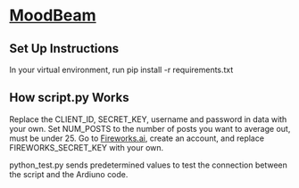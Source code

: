 # [MoodBeam](https://moodbeam.co/)


## Set Up Instructions

In your virtual environment, run pip install -r requirements.txt

## How script.py Works

Replace the CLIENT_ID, SECRET_KEY, username and password in data with your own. Set NUM_POSTS to the number of posts you want to average out, must be under 25. Go to [Fireworks.ai](https://fireworks.ai/), create an account, and replace FIREWORKS_SECRET_KEY with your own.

python_test.py sends predetermined values to test the connection between the script and the Ardiuno code.
